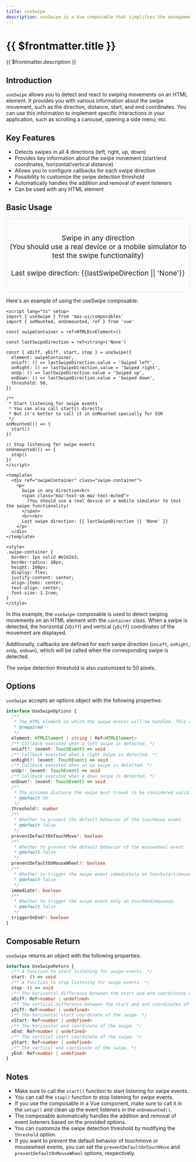 ```yaml
---
title: useSwipe
description: useSwipe is a Vue composable that simplifies the management of "swipe" interactions on HTML elements.
---
```


# {{ $frontmatter.title }}

{{ $frontmatter.description }}

## Introduction

`useSwipe` allows you to detect and react to swiping movements on an HTML element. It provides you with various information about the swipe movement, such as the direction, distance, start, and end coordinates.
You can use this information to implement specific interactions in your application, such as scrolling a carousel, opening a side menu, etc.

## Key Features

- Detects swipes in all 4 directions (left, right, up, down)
- Provides key information about the swipe movement (start/end coordinates, horizontal/vertical distance)
- Allows you to configure callbacks for each swipe direction
- Possibility to customize the swipe detection threshold
- Automatically handles the addition and removal of event listeners
- Can be used with any HTML element

## Basic Usage

<div ref="swipeContainer" class="swipe-container">
  <p>
    Swipe in any direction<br>
    <span class="maz-text-xs maz-text-muted">
      (You should use a real device or a mobile simulator to test the swipe functionality)
    </span>
    <br><br>
    Last swipe direction: {{lastSwipeDirection || 'None'}}
  </p>
</div>

Here's an example of using the useSwipe composable:

```vue
<script lang="ts" setup>
import { useSwipe } from 'maz-ui/composables'
import { onMounted, onUnmounted, ref } from 'vue'

const swipeContainer = ref<HTMLDivElement>()

const lastSwipeDirection = ref<string>('None')

const { xDiff, yDiff, start, stop } = useSwipe({
  element: swipeContainer,
  onLeft: () => lastSwipeDirection.value = 'Swiped left',
  onRight: () => lastSwipeDirection.value = 'Swiped right',
  onUp: () => lastSwipeDirection.value = 'Swiped up',
  onDown: () => lastSwipeDirection.value = 'Swiped down',
  threshold: 50,
})

/**
 * Start listening for swipe events
 * You can also call start() directly
 * But it's better to call it in onMounted specially for SSR
 */
onMounted(() => {
  start()
})

// Stop listening for swipe events
onUnmounted(() => {
  stop()
})
</script>

<template>
  <div ref="swipeContainer" class="swipe-container">
    <p>
      Swipe in any direction<br>
      <span class="maz-text-sm maz-text-muted">
        (You should use a real device or a mobile simulator to test the swipe functionality)
      </span>
      <br><br>
      Last swipe direction: {{ lastSwipeDirection || 'None' }}
    </p>
  </div>
</template>

<style>
.swipe-container {
  border: 1px solid #e2e2e3;
  border-radius: 10px;
  height: 200px;
  display: flex;
  justify-content: center;
  align-items: center;
  text-align: center;
  font-size: 1.2rem;
}
</style>
```

<script lang="ts" setup>
import { useSwipe } from 'maz-ui/src/composables/useSwipe'
import { onMounted, onUnmounted, ref } from 'vue'

const swipeContainer = ref<HTMLDivElement>()

const lastSwipeDirection = ref<string>('None')

const { xDiff, yDiff, start, stop } = useSwipe({
  element: swipeContainer,
  onLeft: () => lastSwipeDirection.value = 'Swiped left',
  onRight: () => lastSwipeDirection.value = 'Swiped right',
  onUp: () => lastSwipeDirection.value = 'Swiped up',
  onDown: () => lastSwipeDirection.value = 'Swiped down',
  threshold: 50,
})

onMounted(() => {
  start()
})

onUnmounted(() => {
  stop()
})
</script>

<style>
.swipe-container {
  border: 1px solid #e2e2e3;
  border-radius: 10px;
  height: 200px;
  display: flex;
  justify-content: center;
  align-items: center;
  text-align: center;
  font-size: 1.2rem;
}
</style>

In this example, the `useSwipe` composable is used to detect swiping movements on an HTML element with the `container` class. When a swipe is detected, the horizontal (`xDiff`) and vertical (`yDiff`) coordinates of the movement are displayed.

Additionally, callbacks are defined for each swipe direction (`onLeft`, `onRight`, `onUp`, `onDown`), which will be called when the corresponding swipe is detected.

The swipe detection threshold is also customized to 50 pixels.

## Options

`useSwipe` accepts an options object with the following properties:

```ts
interface UseSwipeOptions {
  /**
   * The HTML element on which the swipe events will be handled. This can be either a direct reference to the element or a CSS selector.
   * @required
   */
  element: HTMLElement | string | Ref<HTMLElement>
  /** Callback executed when a left swipe is detected. */
  onLeft?: (event: TouchEvent) => void
  /** Callback executed when a right swipe is detected. */
  onRight?: (event: TouchEvent) => void
  /** Callback executed when an up swipe is detected. */
  onUp?: (event: TouchEvent) => void
  /** Callback executed when a down swipe is detected. */
  onDown?: (event: TouchEvent) => void
  /**
   * The minimum distance the swipe must travel to be considered valid.
   * @default 50
   */
  threshold?: number
  /**
   * Whether to prevent the default behavior of the touchmove event.
   * @default false
   */
  preventDefaultOnTouchMove?: boolean
  /**
   * Whether to prevent the default behavior of the mousewheel event.
   * @default false
   */
  preventDefaultOnMouseWheel?: boolean
  /**
   * Whether to trigger the swipe event immediately on touchstart/mousedown.
   * @default false
   */
  immediate?: boolean
  /**
   * Whether to trigger the swipe event only on touchend/mouseup.
   * @default false
   */
  triggerOnEnd?: boolean
}
```

## Composable Return

`useSwipe` returns an object with the following properties:

```ts
interface UseSwipeReturn {
  /** A function to start listening for swipe events. */
  start: () => void
  /** A function to stop listening for swipe events. */
  stop: () => void
  /** The horizontal difference between the start and end coordinates of the swipe. */
  xDiff: Ref<number | undefined>
  /** The vertical difference between the start and end coordinates of the swipe. */
  yDiff: Ref<number | undefined>
  /** The horizontal start coordinate of the swipe. */
  xStart: Ref<number | undefined>
  /** The horizontal end coordinate of the swipe. */
  xEnd: Ref<number | undefined>
  /** The vertical start coordinate of the swipe. */
  yStart: Ref<number | undefined>
  /** The vertical end coordinate of the swipe. */
  yEnd: Ref<number | undefined>
}
```

## Notes

- Make sure to call the `start()` function to start listening for swipe events.
- You can call the `stop()` function to stop listening for swipe events.
- If you use the composable in a Vue component, make sure to call it in the `setup()` and clean up the event listeners in the `onUnmounted()`.
- The composable automatically handles the addition and removal of event listeners based on the provided options.
- You can customize the swipe detection threshold by modifying the `threshold` option.
- If you want to prevent the default behavior of touchmove or mousewheel events, you can set the `preventDefaultOnTouchMove` and `preventDefaultOnMouseWheel` options, respectively.
